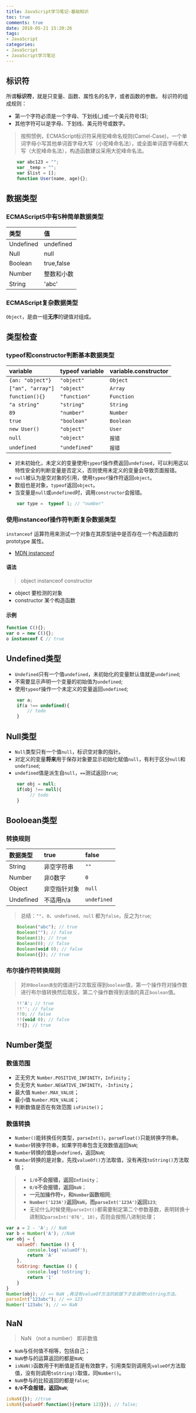 ```yaml
---
title: JavaScript学习笔记-基础知识
toc: true
comments: true
date: 2018-05-21 15:20:26
tags:
- JavaScript
categories:
- JavaScript
- JavaScript学习笔记
---
```


## 标识符
所谓**标识符**，就是只变量、函数、属性名的名字，或者函数的参数。
标识符的组成规则：
 * 第一个字符必须是一个字母、下划线(_)或一个美元符号($);
 * 其他字符可以是字母、下划线、美元符号或数字。

> 按照惯例，ECMAScript标识符采用驼峰命名规则(Camel-Case)，一个单词字母小写其他单词首字母大写（小驼峰命名法），或全面单词首字母都大写（大驼峰命名法），构造函数建议采用大驼峰命名法。

```js
    var abc123 = "";
    var _temp = "";
    var $list = [];
    function User(name, age){};
````

## 数据类型
### ECMAScript5中有5种简单数据类型
|类型|值|
|:---|:----|
|Undefined  |  undefined|
|Null| null |
|Boolean| true,false|
|Number| 整数和小数|
|String| 'abc'|

### ECMAScript复杂数据类型
`Object`，是由一组**无序**的键值对组成。

## 类型检查
### typeof和constructor判断基本数据类型
| variable | typeof variable | variable.constructor |
|:---|:----|:----|
|`{an: "object"}`| `"object"` | `Object` |
|`["an", "array"]`| `"object"` | `Array` |
|`function(){}`| `"function"` | `Function` |
|`"a string"`| `"string"` | `String` |
|`89`| `"number"` | `Number` |
|`true`| `"boolean"` | `Boolean` |
|`new User()`| `"object"` | `User` |
|`null`| `"object"` | `报错` |
|`undefined`| `"undefined"` | `报错` |

* 对未初始化，未定义的变量使用`typeof`操作费返回`undefined`，可以利用这以特性安全的判断变量是否定义，否则使用未定义的变量会导致页面报错。
* `null`被认为是空对象的引用，使用`typeof`操作符返回`object`。
* 数组也是对象，`typeof`返回`object`。
* 当变量是`null`或`undefined`时，调用`constructor`会报错。

```js
    var type =  typeof 1; // "number"
```

### 使用instanceof操作符判断复杂数据类型
`instanceof` 运算符用来测试一个对象在其原型链中是否存在一个构造函数的 prototype 属性。
* [MDN instanceof](https://developer.mozilla.org/zh-CN/docs/Web/JavaScript/Reference/Operators/instanceof)

#### 语法
> object instanceof constructor
* object 要检测的对象
* constructor 某个构造函数

#### 示例
```js
function C(){};
var o = new C(){};
o instanceof C // true
```

## Undefined类型
* `Undefined`只有一个值`undefined`，未初始化的变量默认值就是`undefined`;
* 不需要显示声明一个变量的初始值为`undefined`;
* 使用`typeof`操作一个未定义的变量返回`undefined`;

```js
    var a;
    if(a !== undefined){
        // todo
    }
```

## Null类型
* `Null`类型只有一个值`null`，标识空对象的指针。
* 对定义的变量**将来**用于保存对象要显示初始化赋值`null`，有利于区分`null`和`undefined`;
* `undefined`值是派生自`null`，`==`测试返回`true`;

```js
    var obj = null;
    if(obj !== null){
         // todo
    }
```

## Booloean类型
### 转换规则
|数据类型|true|false|
|:--|:--|:--|
|String|非空字符串|`""`|
|Number|非0数字|`0`|
|Object|非空指针对象|`null`|
|Undefined|不适用n/a|`undefined`|
> 总结：`""`、`0`、`undefined`、`null` 都为`false`，反之为`true`;
```js
    Boolean("abc"); // true
    Boolean(""); // false
    Boolean(1); // true
    Boolean(0); // false
    Boolean(void 0); // false
    Boolean({}); // true
```
### 布尔操作符转换规则
> 对`非Boolean类型`的值进行2次取反得到`boolean`值，第一个操作符对操作数进行布尔值转换然后取反，第二个操作数得到该值的真正`boolean`值。
```js
    !!'A'; // true
    !!''; // false
    !!0; // false
    !!(void 0); // false
    !!{}; // true
```

## Number类型
### 数值范围
* 正无穷大 `Number.POSITIVE_INFINITY`，`Infinity`；
* 负无穷大 `Number.NEGATIVE_INFINITY`，`-Infinity`；
* 最大值 `Number.MAX_VALUE`；
* 最小值 `Number.MIN_VALUE`；
* 判断数值是否在有效范围 `isFinite()`；

### 数值转换
* `Number()`能转换任何类型，`parseInt()`，`parseFloat()`只能转换字符串。
* `Number`转换字符串，如果字符串包含无效数值返回`NaN`;
* `Number`转换的值是`undefined`，返回`NaN`;
* `Number`转换的是对象，先找`valueOf()`方法取值，没有再找`toString()`方法取值；

> * **`1/0`不会报错，返回`Infinity`**；
> * **`0/0`不会报错，返回`NaN`**；
> * **一元加操作符`+`，和`Number`函数相同**;
> * **`Number('123A')`返回`NaN`，而`parseInt('123A')`返回`123`**;
> * 无论什么时候使用`parseInt()`都需要制定第二个参数基数，表明转换十进制如`parseInt('076', 10)`，否则会按照八进制处理；

```js
var a = 2 - 'A'; // NaN
var b = Number('A'); //NaN
var obj = {
    valueOf: function () {
        console.log('valueOf');
        return 'A'
    },
    toString: function () {
        console.log('toString');
        return '1'
    }
}
Number(obj); // => NaN ,再没有valueOf方法的前提下才会调用toString方法。
parseInt("123abc"); // => 123
Number('123abc'); // => NaN
```

## NaN
> NaN （not a number） 即非数值

* `NaN`与任何值不相等，包括自己；
* `NaN`参与的运算返回的都是`NaN`;
* `isNaN()`函数用于判断值是否是有效数字，引用类型则调用先`valueOf`方法取值，没有则调用`toString()`取值，同`Number()`。
* `NaN`参与的比较返回的都是`false`;
* **`0/0`不会报错，返回`NaN`**;

```js
isNaN({}); //true
isNaN({valueOf:function(){return 123}}); // false;
```


















